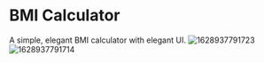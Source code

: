 # BMI Calculator

A simple, elegant BMI calculator with elegant UI. 
![1628937791723](https://user-images.githubusercontent.com/79716367/129443853-711ca56e-85fb-431e-9bc7-56a5102fbdd4.jpg)
![1628937791714](https://user-images.githubusercontent.com/79716367/129443855-f5338e5c-fea4-4fe9-84fd-a1728293a2ef.jpg)

